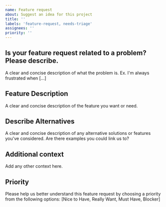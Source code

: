 ```yaml
---
name: Feature request
about: Suggest an idea for this project
title: ''
labels: 'feature-request, needs-triage'
assignees: ''
priority: '' 
---
```


## Is your feature request related to a problem? Please describe.
A clear and concise description of what the problem is. Ex. I'm always frustrated when [...]

## Feature Description
A clear and concise description of the feature you want or need.

## Describe Alternatives
A clear and concise description of any alternative solutions or features you've considered. Are there examples you could link us to?

## Additional context
Add any other context here.

## Priority
Please help us better understand this feature request by choosing a priority from the following options: 
[Nice to Have, Really Want, Must Have, Blocker] 
